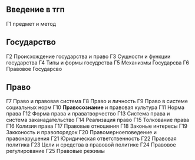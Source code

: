## Введение в тгп 
Г1 предмет и метод

## Государство
Г2 Происхождение государства и право
Г3 Сущности и функции государства
Г4 Типы и формы госудрства
Г5 Механизмы Государсва
Г6 Правовое Государсво 
## Право
Г7 Право и правовая система
Г8 Право и личность
Г9 Право в системе социальных норм
Г10 **Правосознание** и правовая культура
Г11 Норма права
Г12 Форма права и праватворчество
Г13 Система права и система заканадательство
Г14 Реализация право
Г15 Толкование права
Г16 Колизия права
Г17 Правовые отношения
Г18 Законые интересы
Г19 Закконость и правопорядок
Г20 Правомерноеповедение и правонарушения
Г21 Юридическая ответственность
Г22 Правовая политика
Г23 Цели и средства в правовой политике
Г24 Правовое регулирование
Г25 Правовые режимы